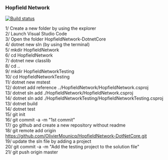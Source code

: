 ### Hopfield Network

[![Build status](https://ci.appveyor.com/api/projects/status/99t1o45tybstjavaiclf17cl?svg=true)](https://ci.appveyor.com/project/OlivierMounicq/HopfieldNetwork-DotNetCore)

1/  Create a new folder by using the explorer  
2/  Launch Visual Studio Code  
3/  Open the folder HopfieldNetwork-DotnetCore  
4/  dotnet new sln (by using the terminal)  
5/  mkdir HopfieldNetwork  
6/  cd HopfieldNetwork  
7/  dotnet new classlib  
8/  cd ..  
9/  mkdir HopfieldNetworkTesting  
10/ cd HopfieldNetworkTesting  
11/ dotnet new mstest  
12/ dotnet add reference ../HopfieldNetwork/HopfieldNetwork.csproj  
13/	dotnet sln add ./HopfieldNetwork/HopfieldNetwork.csproj  
14/ dotnet sln add ./HopfieldNetworkTesting/HopfieldNetworkTesting.csproj	  
13/ dotnet build  
14/ dotnet test    
15/ git init  
16/ git commit -a -m "1st commit"  
17/ go github and create a new repository without readme   
18/ git remote add origin https://github.com/OlivierMounicq/HopfieldNetwork-DotNetCore.git  
19/ update the sln file by adding a project  		
20/ git commit -a -m "Add the testing project to the solution file"  
21/ git push origin master  
